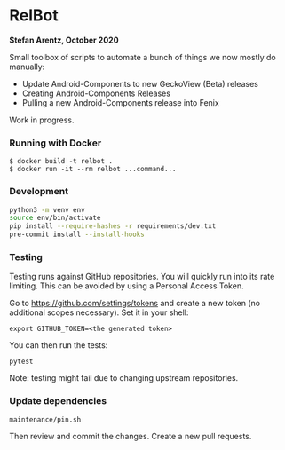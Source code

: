# RelBot
__Stefan Arentz, October 2020__

Small toolbox of scripts to automate a bunch of things we now mostly do manually:

 - Update Android-Components to new GeckoView (Beta) releases
 - Creating Android-Components Releases
 - Pulling a new Android-Components release into Fenix

Work in progress.

### Running with Docker

```
$ docker build -t relbot .
$ docker run -it --rm relbot ...command...
```

### Development

```sh
python3 -m venv env
source env/bin/activate
pip install --require-hashes -r requirements/dev.txt
pre-commit install --install-hooks
```

### Testing

Testing runs against GitHub repositories.
You will quickly run into its rate limiting.
This can be avoided by using a Personal Access Token.

Go to <https://github.com/settings/tokens> and create a new token (no additional scopes necessary).
Set it in your shell:

```
export GITHUB_TOKEN=<the generated token>
```

You can then run the tests:

```
pytest
```

Note: testing might fail due to changing upstream repositories.


### Update dependencies

```
maintenance/pin.sh
```

Then review and commit the changes. Create a new pull requests.
